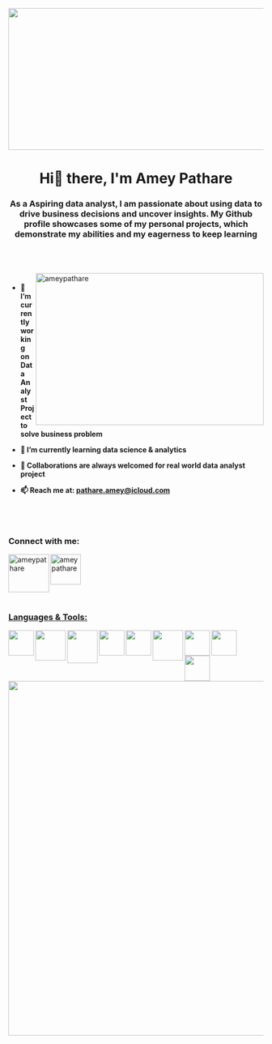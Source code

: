 <a> <img align="center" src="https://user-images.githubusercontent.com/67824245/212135429-b1d747f5-7239-46ef-8f25-ac5dcc767ced.jpg" height="280" width = "700"> </a> 



<h1 align= "center"> Hi👋 there, I'm Amey Pathare </h1>

<h3 align= "center"> As a Aspiring data analyst, I am passionate about using  data to drive business decisions and uncover insights. My Github profile showcases some of my personal projects, which demonstrate my abilities and my eagerness to keep learning  </h3>

<br>
<br>
<br>
<img align= "right" src="https://user-images.githubusercontent.com/67824245/212123278-16211528-2d91-4a94-8f9c-f8b76c6ebc91.png" alt="ameypathare" width = "450" height = "300"  />


<h4>

- 🔭 I’m currently working on **Data Analyst Project to solve business problem**

- 🌱 I’m currently learning **data science & analytics**

- 👯 Collaborations are always welcomed for **real world data analyst project**

- 📫 Reach me at: **pathare.amey@icloud.com**
  
</h4>

<br>
<br>

<h3 align="left">Connect with me:</h3>
<p align="left">
<a href="https://www.linkedin.com/in/ameypathare/" target="blank"><img align="center" src="https://user-images.githubusercontent.com/67824245/212096249-74de2c22-be2c-4e08-88e6-872e4e1a2bed.png" alt="ameypathare" width="60" height = "60" /> </a>            <a href="https://www.hackerrank.com/amey824" target="blank"><img align="left" src="https://user-images.githubusercontent.com/67824245/212097325-e0cbb78e-3e47-4ce7-abdc-c428cfd1e5a9.png" alt="ameypathare" width="80" height = "75" </a>
 </p>
  
<br>
<h3 align="left">Languages & Tools:</h3>
<a> <img align="left" src="https://user-images.githubusercontent.com/67824245/212099762-b82834b3-c24b-4d7a-8d10-671e168793eb.png" height="50"> </a> 

<a> <img align="left" src="https://user-images.githubusercontent.com/67824245/212124248-aa00ff66-d7c7-4801-b1de-6cbf47bcde5d.png" height="60"> </a>

<a> <img align="left" src="https://user-images.githubusercontent.com/67824245/212126372-8fa81a35-1a17-43f2-9dfc-9f7b69de94e3.png" height="65" width = "60"> </a>

<a> <img align="left" src="https://user-images.githubusercontent.com/67824245/212127868-92430b1e-5ebd-4890-af78-6a9d928ed032.png" height="50"> </a>

<a> <img align="left" src="https://user-images.githubusercontent.com/67824245/212128771-a10dc4bd-bdc4-4217-959e-806241e779f6.png" height="50"> </a>

<a> <img align="left" src="https://user-images.githubusercontent.com/67824245/212129845-614a20ad-878f-4f51-a7f8-a44d6245fa06.png" height="60"> </a>

<a> <img align="left" src="https://user-images.githubusercontent.com/67824245/212130816-ff82e9b4-9512-418d-befd-e2b56b57faa5.png" height="50"> </a>

<a> <img align="left" src="https://user-images.githubusercontent.com/67824245/212131458-d37fe078-abff-4380-bc0f-5a7384fdd5ad.png" height="50"> </a>

<a> <img align="left" src="https://user-images.githubusercontent.com/67824245/212132225-8dbf6da8-1294-4de7-9203-5955851b3eab.png" height="50"> </a>


<br>

<a> <img align="center" src="https://user-images.githubusercontent.com/67824245/212145095-cd1e15e7-3f8a-4b48-84aa-6f9217121891.png" height="700" width = "1250"> </a> 










